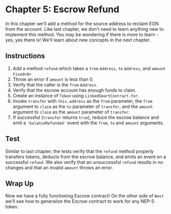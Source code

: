 # Chapter 5: Escrow Refund

In this chapter we'll add a method for the source address to reclaim EON from the account. Like last chapter, we don't need to learn anything new to implement this method. You may be wondering if there is more to learn - yes, yes there is! We'll learn about new concepts in the next chapter.

## Instructions

  1. Add a method `refund` which takes a `from` `Address`, `to` `Address`, and `amount` `Fixed<8>`
  2. Throw an error if `amount` is less than 0.
  3. Verify that the caller is the `from` `Address`.
  4. Verify that the escrow account has enough funds to claim.
  5. Create an instance of `Token` using `LinkedSmartContract.for`.
  6. Invoke `transfer` with `this.address` as the `from` parameter, the `from` argument to `claim` as the `to` parameter of `transfer`, and the `amount` argument to `claim` as the `amount` parameter of `transfer`.
  7. If successful (`transfer` returns `true`), reduce the escrow balance and emit a `'balanceRefunded'` event with the `from`, `to` and `amount` arguments.

## Test

Similar to last chapter, the tests verify that the `refund` method properly transfers tokens, deducts from the escrow balance, and emits an event on a successful `refund`. We also verify that an unsuccessful `refund` results in no changes and that an invalid `amount` throws an error.

## Wrap Up

Now we have a fully functioning Escrow contract! On the other side of `Next` we'll see how to generalize the Escrow contract to work for any NEP-5 token.
